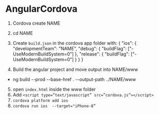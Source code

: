 # AngularCordova

1. Cordova create NAME
2. cd NAME
3. Create `build.json` in the cordova app folder with:
  {
  "ios": {
      "developmentTeam": "NAME",
      "debug": {
          "buildFlag": ["-UseModernBuildSystem=0"]
      },
      "release": {
          "buildFlag": ["-UseModernBuildSystem=0"]
      }
  }
}

4. Build the angular project and move output into NAME/www
 - ng build --prod --base-href . --output-path ../NAME/www
5. open `index.html` inside the www folder
6. Add `<script type=”text/javascript” src=”cordova.js”></script>`
7. `cordova platform add ios`
8. `cordova run ios  --target="iPhone-8”`
